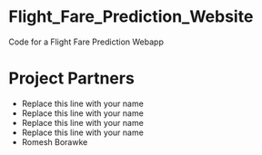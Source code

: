 # Flight_Fare_Prediction_Website
Code for a Flight Fare Prediction Webapp


# Project Partners
- Replace this line with your name
- Replace this line with your name
- Replace this line with your name
- Replace this line with your name
- Romesh Borawke
